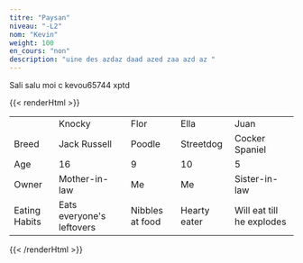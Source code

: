 ```yaml
---
titre: "Paysan"
niveau: "-L2"
nom: "Kevin"
weight: 100
en_cours: "non"
description: "uine des azdaz daad azed zaa azd az "
---
```


Sali salu moi c kevou65744 xptd

{{< renderHtml >}}
    <table>
    <tr>
        <td>&nbsp;</td>
        <td>Knocky</td>
        <td>Flor</td>
        <td>Ella</td>
        <td>Juan</td>
    </tr>
    <tr>
        <td>Breed</td>
        <td>Jack Russell</td>
        <td>Poodle</td>
        <td>Streetdog</td>
        <td>Cocker Spaniel</td>
    </tr>
    <tr>
        <td>Age</td>
        <td>16</td>
        <td>9</td>
        <td>10</td>
        <td>5</td>
    </tr>
    <tr>
        <td>Owner</td>
        <td>Mother-in-law</td>
        <td>Me</td>
        <td>Me</td>
        <td>Sister-in-law</td>
    </tr>
    <tr>
        <td>Eating Habits</td>
        <td>Eats everyone's leftovers</td>
        <td>Nibbles at food</td>
        <td>Hearty eater</td>
        <td>Will eat till he explodes</td>
    </tr>
    </table>
{{< /renderHtml >}}
